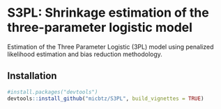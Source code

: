 
<!-- README.md is generated from README.Rmd. Please edit that file -->

# S3PL: Shrinkage estimation of the three-parameter logistic model

Estimation of the Three Parameter Logistic (3PL) model using penalized
likelihood estimation and bias reduction methodology.

## Installation

``` r
#install.packages("devtools")
devtools::install_github("micbtz/S3PL", build_vignettes = TRUE)
```
